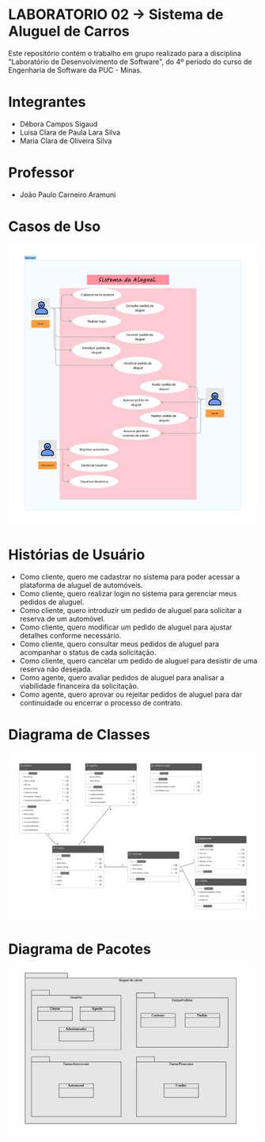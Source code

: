 # LABORATORIO 02 -> Sistema de Aluguel de Carros
Este repositório contém o trabalho em grupo realizado para a disciplina "Laboratório de Desenvolvimento de Software", do 4º período do curso de Engenharia de Software da PUC - Minas.

# Integrantes
- Débora Campos Sigaud
- Luisa Clara de Paula Lara Silva
- Maria Clara de Oliveira Silva

# Professor
- João Paulo Carneiro Aramuni

# Casos de Uso
  <img src="https://github.com/maraclaras/Lab02_SistemaDeAluguel/blob/main/Documentos/Sistema%20de%20Aluguel.png" alt="Casos de Uso">
  
# Histórias de Usuário
- Como cliente, quero me cadastrar no sistema para poder acessar a plataforma de aluguel de automóveis.
- Como cliente, quero realizar login no sistema para gerenciar meus pedidos de aluguel.
- Como cliente, quero introduzir um pedido de aluguel para solicitar a reserva de um automóvel.
- Como cliente, quero modificar um pedido de aluguel para ajustar detalhes conforme necessário.
- Como cliente, quero consultar meus pedidos de aluguel para acompanhar o status de cada solicitação.
- Como cliente, quero cancelar um pedido de aluguel para desistir de uma reserva não desejada.
- Como agente, quero avaliar pedidos de aluguel para analisar a viabilidade financeira da solicitação.
- Como agente, quero aprovar ou rejeitar pedidos de aluguel para dar continuidade ou encerrar o processo de contrato.

# Diagrama de Classes
  <img src="https://github.com/maraclaras/Lab02_SistemaDeAluguel/blob/main/Documentos/Class%20Diagram.png" alt="Diagrama de Classes">

# Diagrama de Pacotes
  <img src="https://github.com/maraclaras/Lab02_SistemaDeAluguel/blob/main/Documentos/Pacotes.png" alt="Diagrama de Pacotes">

